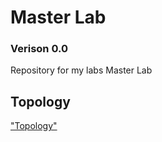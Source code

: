 # Master Lab

### Verison 0.0

Repository for my labs Master Lab

## Topology
["Topology"](image.png)



